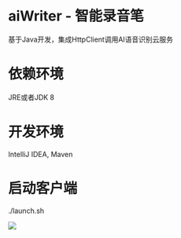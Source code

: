 # aiWriter - 智能录音笔
基于Java开发，集成HttpClient调用AI语音识别云服务

# 依赖环境
JRE或者JDK 8

# 开发环境
IntelliJ IDEA, Maven

# 启动客户端
./launch.sh

![](https://github.com/jextop/aiWriter/blob/master/aiWriter.png)
